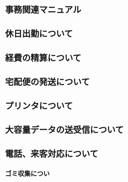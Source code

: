 # 事務関連マニュアル
# 休日出勤について
# 経費の精算について
# 宅配便の発送について
# プリンタについて
# 大容量データの送受信について
# 電話、来客対応について
## ゴミ収集につい